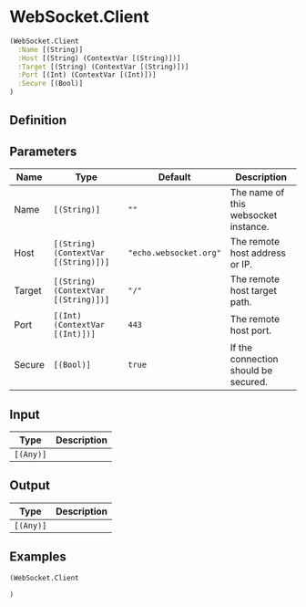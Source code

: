 # WebSocket.Client

```clojure
(WebSocket.Client
  :Name [(String)]
  :Host [(String) (ContextVar [(String)])]
  :Target [(String) (ContextVar [(String)])]
  :Port [(Int) (ContextVar [(Int)])]
  :Secure [(Bool)]
)
```

## Definition


## Parameters
| Name | Type | Default | Description |
|------|------|---------|-------------|
| Name | `[(String)]` | `""` | The name of this websocket instance. |
| Host | `[(String) (ContextVar [(String)])]` | `"echo.websocket.org"` | The remote host address or IP. |
| Target | `[(String) (ContextVar [(String)])]` | `"/"` | The remote host target path. |
| Port | `[(Int) (ContextVar [(Int)])]` | `443` | The remote host port. |
| Secure | `[(Bool)]` | `true` | If the connection should be secured. |


## Input
| Type | Description |
|------|-------------|
| `[(Any)]` |  |


## Output
| Type | Description |
|------|-------------|
| `[(Any)]` |  |


## Examples

```clojure
(WebSocket.Client

)
```
